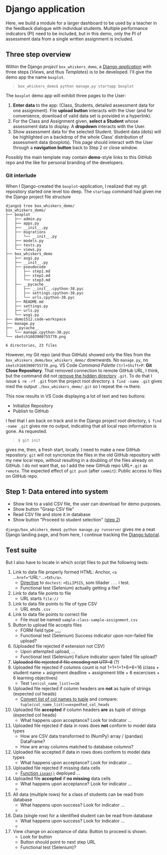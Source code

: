 Django application
====
Here, we build a module for a larger dashboard to be used by a teacher
in the feedback dialogue with individual students.
Multiple performance indicators (PI) need to be included,
but in this demo, only the PI of assessment data from 
a single written assignment is included.

Three step overview
---
Within the Django *project* `box_whiskers_demo`, a 
[Django *application*](https://docs.djangoproject.com/en/3.1/intro/tutorial01/#creating-the-polls-app)
with three steps (*View*s, and thus *Templates*) is to be developed.
I'll give the demo app the name `boxplot`.
> `box_whiskers_demo$ python manage.py startapp boxplot `

The `boxplot` demo app will exhibit three pages to the User:
1. **Enter data** to the app:
   (Class, Students, detailed assessment data for one assignment).
   File **upload button** interacts with the User
   (and for convenience, download of valid data set is provided in a hyperlink).
1. For the Class and Assignment given, 
   **select a Student** whose assessment data to display.
   A **dropdown** interacts with the User.
1. Show assessment data for the selected Student.
   Student data (dots)  will be highlighted on a
   backdrop of the whole Class' distribution of assessment data (boxplots).
   This page should interact with the User through a **navigation button** back to Step 2
   or close window.

Possibly the main template may contain **demo**-style links to this GitHub repo
and the like for personal branding of the developers.

### Git interlude
When I Django-created the `boxplot`-application, I realized that my
git repository started one level too deep. 
The `startapp` command had given me the Django project file structure
```
django$ tree box_whiskers_demo/
box_whiskers_demo/
├── boxplot
│   ├── admin.py
│   ├── apps.py
│   ├── __init__.py
│   ├── migrations
│   │   └── __init__.py
│   ├── models.py
│   ├── tests.py
│   └── views.py
├── box_whiskers_demo
│   ├── asgi.py
│   ├── __init__.py
│   ├── pseudocode
│   │   ├── step1.md
│   │   ├── step2.md
│   │   └── step3.md
│   ├── __pycache__
│   │   ├── __init__.cpython-38.pyc
│   │   ├── settings.cpython-38.pyc
│   │   └── urls.cpython-38.pyc
│   ├── README.md
│   ├── settings.py
│   ├── urls.py
│   └── wsgi.py
├── demo1512.code-workspace
├── manage.py
├── __pycache__
│   └── manage.cpython-38.pyc
└── sketch1603900755770.png

6 directories, 23 files
```
However, my Git repo (and thus GitHub) showed only the files from the 
`box_whiskers_demo/box_whiskers_demo/` downwards.
No `manage.py`, no `sketch1603900755770.png`.
VS Code *Command Palette* `Ctrl+Shift+P`: **Git Close Repository**.
That removed connection to remote GitHub URL, I think, but the command did not
[remove the hidden directory](https://stackoverflow.com/questions/1213430)
`.git`.
To do that I issue `$ rm -rf .git` from the project root directory.
`$ find -name .git` gives med the output `./box_whiskers_demo/.git` so I repeat the `rm` there.

This now results in VS Code displaying a lot of text and two buttons:
- Initialize Repository
- Publish to GitHub

I feel that I am back on track and in the Django project root directory,
`$ find -name .git` gives me no output, indicating that all local repo information is gone.
As requested.

> `$ git init`

gives me, then, a fresh start, locally. 
I need to make a new GitHub repository: `git` will not syncronize 
the files in the old GitHub repository with my new local repo,
without resulting in a doubling of the files already on GitHub.
I do not want that, so I add the new GitHub repo URL+`.git` as `remote`.
The expected effect of `git push` (after `commit`): 
Public access to files on GitHub repo.


Step 1: Data entered into system
---
- Show link to a valid CSV file, the user can download for demo purposes.
- Show button "Grasp CSV file"
- Read CSV file and store it in database
- Show button "Proceed to student selection" ([step 2](./step2.md))

`django/box_whiskers_demo$ python manage.py runserver` gives me a neat 
Django landing page, and from here, I continue tracking the 
[Django tutorial](https://docs.djangoproject.com/en/3.1/intro/tutorial02/).

Test suite
---
But I also have to locate in which script files to put the following tests:
1. Link to data file properly formed HTML: Anchor, `<a `...`href="`URL`"`...`>`txt`</a>`.
   - [Directive](https://docs.python.org/2.4/lib/doctest-options.html)
     to `doctest`: `+ELLIPSIS`, som tillader `...` i test.
   - Functional test
     (Selenium) actually getting a file?
1. Link to data file points to file
   - URL starts `file://`
1. Link to data file points to file of type CSV
   - URL ends `.csv`
1. Link to data file points to correct file
   - File must be named `sample-class-sample-assignment.csv` 
1. Button to upload file accepts files
   - FORM field type ___
   - Functional test
     (Selenium) Success indicator upon non-failed file upload?
1. (Uploaded file rejected if extension not CSV)
   - Upon attempted upload, ...
   - Functional test
     (Selenium) Failure indicator upon failed file upload?
1. ~~Uploaded file rejected if file encoding not UTF-8~~ (?)
1. Uploaded file rejected if columns count is not 1+1+1+1+6+6=16 (class + student name + 
   asignment deadline + assignment title + 6 excercises + 6 learning objectives)
   - Test `len(col_name_list)==16`
1. Uploaded file rejected if column headers are **not** as tuple of strings (expected col heads)
   - [Convert list of col names to tuple](https://www.geeksforgeeks.org/python-convert-a-list-into-a-tuple/)
     and compare: `tuple(col_name_list)==expedted_col_heads`
1. Uploaded file **accepted** if column headers **are** as tuple of strings (expected col heads)
   - What happens upon acceptance? Look for indicator ...
1. Uploaded file rejected if data in rows does **not** conform to model data types
   - How are CSV data transformed to (NumPy) array / (pandas) DataFrame?
   - How are array columns matched to database columns?
1. Uploaded file accepted if data in rows does conform to model data types
   - What happens upon acceptance? Look for indicator ...
1. Uploaded file rejected if missing data cells
   - [Function `isnan()`](https://numpy.org/doc/stable/reference/generated/numpy.isnan.html)
     deployed ...
1. Uploaded file **accepted** if **no missing** data cells 
   - What happens upon acceptance? Look for indicator ...
   - 
1. All data (multiple rows) for a class of students can be read from database
   - What happens upon success? Look for indicator ...
   - 
1. Data (single row) for a identified student can be read from database
   - What happens upon success? Look for indicator ...
   - 
1. View change on acceptance of data: Button to proceed is shown.
   - Look for button
   - Button should point to next step URL
   - Functional test
     (Selenium)?

